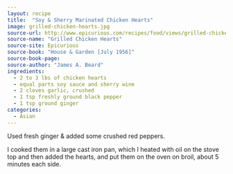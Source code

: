 ```yaml
---
layout: recipe
title:  "Soy & Sherry Marinated Chicken Hearts"
image: grilled-chicken-hearts.jpg
source-url: http://www.epicurious.com/recipes/food/views/grilled-chicken-hearts-101735
source-name: "Grilled Chicken Hearts"
source-site: Epicurious
source-book: "House & Garden [July 1956]"
source-book-page: 
source-author: "James A. Beard"
ingredients:
  - 2 to 3 lbs of chicken hearts
  - equal parts soy sauce and sherry wine
  - 2 cloves garlic, crushed
  - 1 tsp freshly ground black pepper
  - 1 tsp ground ginger
categories:
  - Asian
---
```


Used fresh ginger & added some crushed red peppers.

I cooked them in a large cast iron pan, which I heated with oil on the stove top and then added the hearts, and put them on the oven on broil, about 5 minutes each side. 

